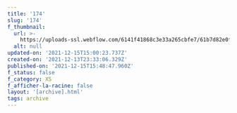 ```yaml
---
title: '174'
slug: '174'
f_thumbnail:
  url: >-
    https://uploads-ssl.webflow.com/6141f41868c3e33a265cbfe7/61b7d82e0f0fc876f5bb1a7e_174.jpg
  alt: null
updated-on: '2021-12-15T15:00:23.737Z'
created-on: '2021-12-13T23:33:06.329Z'
published-on: '2021-12-15T15:48:47.960Z'
f_status: false
f_category: XS
f_afficher-la-racine: false
layout: '[archive].html'
tags: archive
---
```



